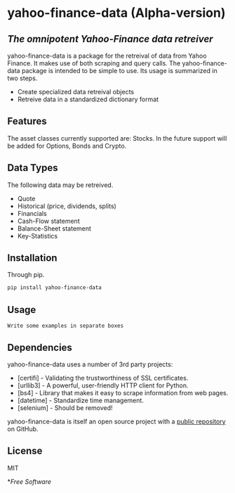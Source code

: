 # yahoo-finance-data  (Alpha-version)
## _The omnipotent Yahoo-Finance data retreiver_
yahoo-finance-data is a package for the retreival of data from Yahoo Finance. It makes use of both scraping and query calls. The yahoo-finance-data package is intended to be simple to use. Its usage is summarized in two steps.
- Create specialized data retreival objects
- Retreive data in a standardized dictionary format

## Features
The asset classes currently supported are: Stocks.
In the future support will be added for Options, Bonds and Crypto.

## Data Types
The following data may be retreived.
- Quote
- Historical (price, dividends, splits)
- Financials 
- Cash-Flow statement
- Balance-Sheet statement
- Key-Statistics

## Installation
Through pip.
```sh
pip install yahoo-finance-data 
```

## Usage
```
Write some examples in separate boxes
```

## Dependencies

yahoo-finance-data uses a number of 3rd party projects:
- [certifi] - Validating the trustworthiness of SSL certificates.
- [urllib3] - A powerful, user-friendly HTTP client for Python.
- [bs4] - Library that makes it easy to scrape information from web pages.
- [datetime] - Standardize time management.
- [selenium] - Should be removed!

yahoo-finance-data is itself an open source project with a [public repository][yfd] on GitHub.


## License

MIT

**Free Software*

[//]: # (These are reference links used in the body of this note and get stripped out when the markdown processor does its job. There is no need to format nicely because it shouldn't be seen. Thanks SO - http://stackoverflow.com/questions/4823468/store-comments-in-markdown-syntax)

   [yfd]: <https://github.com/BoGs567/Financial_Data_Base>
   [git-repo-url]: <https://github.com/joemccann/dillinger.git>
   [john gruber]: <http://daringfireball.net>
   [df1]: <http://daringfireball.net/projects/markdown/>
   [markdown-it]: <https://github.com/markdown-it/markdown-it>
   [Ace Editor]: <http://ace.ajax.org>
   [node.js]: <http://nodejs.org>
   [Twitter Bootstrap]: <http://twitter.github.com/bootstrap/>
   [jQuery]: <http://jquery.com>
   [@tjholowaychuk]: <http://twitter.com/tjholowaychuk>
   [express]: <http://expressjs.com>
   [AngularJS]: <http://angularjs.org>
   [Gulp]: <http://gulpjs.com>

   [PlDb]: <https://github.com/joemccann/dillinger/tree/master/plugins/dropbox/README.md>
   [PlGh]: <https://github.com/joemccann/dillinger/tree/master/plugins/github/README.md>
   [PlGd]: <https://github.com/joemccann/dillinger/tree/master/plugins/googledrive/README.md>
   [PlOd]: <https://github.com/joemccann/dillinger/tree/master/plugins/onedrive/README.md>
   [PlMe]: <https://github.com/joemccann/dillinger/tree/master/plugins/medium/README.md>
   [PlGa]: <https://github.com/RahulHP/dillinger/blob/master/plugins/googleanalytics/README.md>
